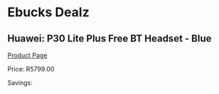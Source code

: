 
# Ebucks Dealz
## Huawei: P30 Lite Plus Free BT Headset - Blue
[Product Page](https://www.ebucks.com/web/shop/productSelected.do?prodId=1135426696&catId=714947548)

Price: R5799.00

Savings: 


	